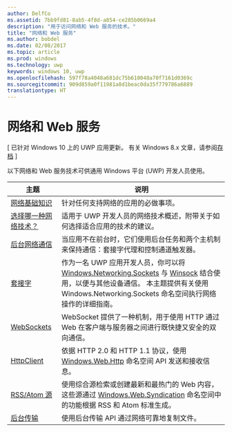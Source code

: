 ```yaml
---
author: DelfCo
ms.assetid: 7bb9fd81-8ab5-4f8d-a854-ce285b0669a4
description: "用于访问网络和 Web 服务的技术。"
title: "网络和 Web 服务"
ms.author: bobdel
ms.date: 02/08/2017
ms.topic: article
ms.prod: windows
ms.technology: uwp
keywords: windows 10, uwp
ms.openlocfilehash: 597f78a4048a681dc75b610048a70f7161d0369c
ms.sourcegitcommit: 909d859a0f11981a8d1beac0da35f779786a6889
translationtype: HT
---
```

# <a name="networking-and-web-services"></a>网络和 Web 服务

\[ 已针对 Windows 10 上的 UWP 应用更新。 有关 Windows 8.x 文章，请参阅[存档](http://go.microsoft.com/fwlink/p/?linkid=619132) \]

以下网络和 Web 服务技术可供通用 Windows 平台 (UWP) 开发人员使用。

| 主题                                                                                   | 说明                                                                      |
|-----------------------------------------------------------------------------------------|----------------------------------------------------------------------------------|
| [网络基础知识](networking-basics.md)                                               | 针对任何支持网络的应用的必做事项。                     |
| [选择哪一种网络技术？](which-networking-technology.md)                          | 适用于 UWP 开发人员的网络技术概述，附带关于如何选择适合应用的技术的建议。               |
| [后台网络通信](network-communications-in-the-background.md) | 当应用不在前台时，它们使用后台任务和两个主机制来保持通信：套接字代理和控制通道触发器。                  |
| [套接字](sockets.md)                                                                   | 作为一名 UWP 应用开发人员，你可以将 [Windows.Networking.Sockets](https://msdn.microsoft.com/library/windows/apps/xaml/windows.networking.sockets.aspx) 与 [Winsock](https://msdn.microsoft.com/library/windows/desktop/ms737523) 结合使用，以便与其他设备通信。 本主题提供有关使用 Windows.Networking.Sockets 命名空间执行网络操作的详细指南。 |
| [WebSockets](websockets.md)                                                             | WebSocket 提供了一种机制，用于使用 HTTP 通过 Web 在客户端与服务器之间进行既快捷又安全的双向通信。                 |
| [HttpClient](httpclient.md)                                                             | 依据 HTTP 2.0 和 HTTP 1.1 协议，使用 [Windows.Web.Http](https://msdn.microsoft.com/library/windows/apps/dn279692) 命名空间 API 发送和接收信息。             |
| [RSS/Atom 源](web-feeds.md)                                                          | 使用综合源检索或创建最新和最热门的 Web 内容，这些源通过 [Windows.Web.Syndication](https://msdn.microsoft.com/library/windows/apps/br243632) 命名空间中的功能根据 RSS 和 Atom 标准生成。                   |
| [后台传输](background-transfers.md)                                         | 使用后台传输 API 通过网络可靠地复制文件。           |

